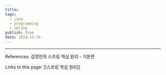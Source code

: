 ```yaml
---
title: 
tags:
  - java
  - programming
  - spring
publish: true
date: 2024-11-16
---
```




---
References: 김영한의 스프링 핵심 원리 - 기본편

Links to this page: [[스프링 핵심 원리]]